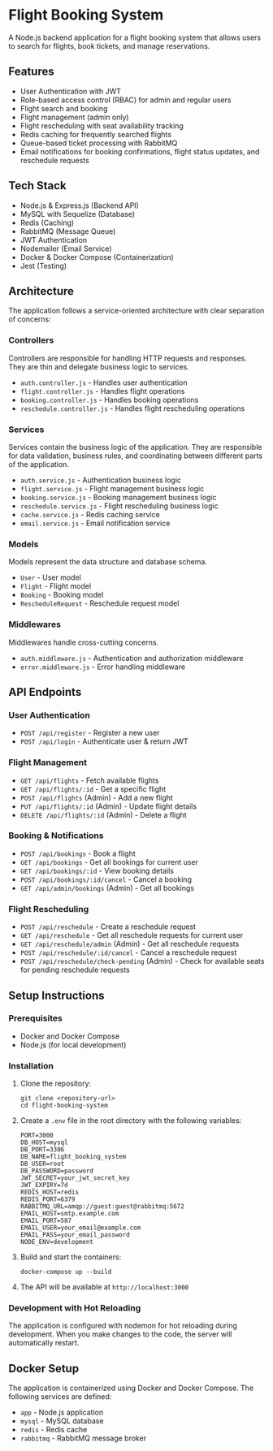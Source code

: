 # Flight Booking System

A Node.js backend application for a flight booking system that allows users to search for flights, book tickets, and manage reservations.

## Features

- User Authentication with JWT
- Role-based access control (RBAC) for admin and regular users
- Flight search and booking
- Flight management (admin only)
- Flight rescheduling with seat availability tracking
- Redis caching for frequently searched flights
- Queue-based ticket processing with RabbitMQ
- Email notifications for booking confirmations, flight status updates, and reschedule requests

## Tech Stack

- Node.js & Express.js (Backend API)
- MySQL with Sequelize (Database)
- Redis (Caching)
- RabbitMQ (Message Queue)
- JWT Authentication
- Nodemailer (Email Service)
- Docker & Docker Compose (Containerization)
- Jest (Testing)

## Architecture

The application follows a service-oriented architecture with clear separation of concerns:

### Controllers

Controllers are responsible for handling HTTP requests and responses. They are thin and delegate business logic to services.

- `auth.controller.js` - Handles user authentication
- `flight.controller.js` - Handles flight operations
- `booking.controller.js` - Handles booking operations
- `reschedule.controller.js` - Handles flight rescheduling operations

### Services

Services contain the business logic of the application. They are responsible for data validation, business rules, and coordinating between different parts of the application.

- `auth.service.js` - Authentication business logic
- `flight.service.js` - Flight management business logic
- `booking.service.js` - Booking management business logic
- `reschedule.service.js` - Flight rescheduling business logic
- `cache.service.js` - Redis caching service
- `email.service.js` - Email notification service

### Models

Models represent the data structure and database schema.

- `User` - User model
- `Flight` - Flight model
- `Booking` - Booking model
- `RescheduleRequest` - Reschedule request model

### Middlewares

Middlewares handle cross-cutting concerns.

- `auth.middleware.js` - Authentication and authorization middleware
- `error.middleware.js` - Error handling middleware

## API Endpoints

### User Authentication

- `POST /api/register` - Register a new user
- `POST /api/login` - Authenticate user & return JWT

### Flight Management

- `GET /api/flights` - Fetch available flights
- `GET /api/flights/:id` - Get a specific flight
- `POST /api/flights` (Admin) - Add a new flight
- `PUT /api/flights/:id` (Admin) - Update flight details
- `DELETE /api/flights/:id` (Admin) - Delete a flight

### Booking & Notifications

- `POST /api/bookings` - Book a flight
- `GET /api/bookings` - Get all bookings for current user
- `GET /api/bookings/:id` - View booking details
- `POST /api/bookings/:id/cancel` - Cancel a booking
- `GET /api/admin/bookings` (Admin) - Get all bookings

### Flight Rescheduling

- `POST /api/reschedule` - Create a reschedule request
- `GET /api/reschedule` - Get all reschedule requests for current user
- `GET /api/reschedule/admin` (Admin) - Get all reschedule requests
- `POST /api/reschedule/:id/cancel` - Cancel a reschedule request
- `POST /api/reschedule/check-pending` (Admin) - Check for available seats for pending reschedule requests


## Setup Instructions

### Prerequisites

- Docker and Docker Compose
- Node.js (for local development)

### Installation

1. Clone the repository:
   ```
   git clone <repository-url>
   cd flight-booking-system
   ```

2. Create a `.env` file in the root directory with the following variables:
   ```
   PORT=3000
   DB_HOST=mysql
   DB_PORT=3306
   DB_NAME=flight_booking_system
   DB_USER=root
   DB_PASSWORD=password
   JWT_SECRET=your_jwt_secret_key
   JWT_EXPIRY=7d
   REDIS_HOST=redis
   REDIS_PORT=6379
   RABBITMQ_URL=amqp://guest:guest@rabbitmq:5672
   EMAIL_HOST=smtp.example.com
   EMAIL_PORT=587
   EMAIL_USER=your_email@example.com
   EMAIL_PASS=your_email_password
   NODE_ENV=development
   ```

3. Build and start the containers:
   ```
   docker-compose up --build
   ```

4. The API will be available at `http://localhost:3000`

### Development with Hot Reloading

The application is configured with nodemon for hot reloading during development. When you make changes to the code, the server will automatically restart.

## Docker Setup

The application is containerized using Docker and Docker Compose. The following services are defined:

- `app` - Node.js application
- `mysql` - MySQL database
- `redis` - Redis cache
- `rabbitmq` - RabbitMQ message broker
